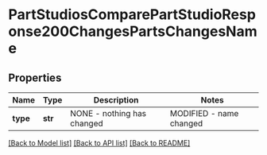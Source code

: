 # PartStudiosComparePartStudioResponse200ChangesPartsChangesName

## Properties
Name | Type | Description | Notes
------------ | ------------- | ------------- | -------------
**type** | **str** | NONE - nothing has             changed|MODIFIED - name changed | [optional] 

[[Back to Model list]](../README.md#documentation-for-models) [[Back to API list]](../README.md#documentation-for-api-endpoints) [[Back to README]](../README.md)



